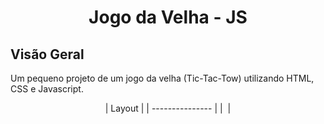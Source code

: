 <h1 align="center">
Jogo da Velha - JS
</h1>

## Visão Geral

Um pequeno projeto de um jogo da velha (Tic-Tac-Tow) utilizando HTML, CSS e Javascript. 

<div align="center">
| Layout  |
| --------------- |
|  <img src=""> |
</div>

